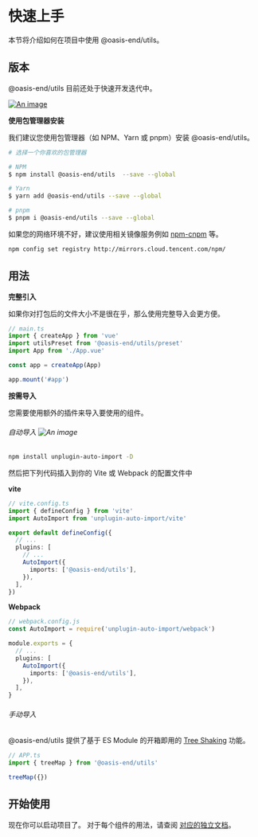 # 快速上手

本节将介绍如何在项目中使用 @oasis-end/utils。

## 版本

@oasis-end/utils 目前还处于快速开发迭代中。

[![An image](/image/share.svg)](https://github.com/joo1es/utils)


**使用包管理器安装**

我们建议您使用包管理器（如 NPM、Yarn 或 pnpm）安装 @oasis-end/utils。
````sh
# 选择一个你喜欢的包管理器

# NPM
$ npm install @oasis-end/utils  --save --global

# Yarn
$ yarn add @oasis-end/utils --save --global

# pnpm
$ pnpm i @oasis-end/utils --save --global
````

如果您的网络环境不好，建议使用相关镜像服务例如 [npm-cnpm](https://github.com/cnpm/cnpm) 等。
```sh
npm config set registry http://mirrors.cloud.tencent.com/npm/
```

## 用法

**完整引入**

如果你对打包后的文件大小不是很在乎，那么使用完整导入会更方便。
```ts
// main.ts
import { createApp } from 'vue'
import utilsPreset from '@oasis-end/utils/preset'
import App from './App.vue'

const app = createApp(App)

app.mount('#app')
```

**按需导入**

您需要使用额外的插件来导入要使用的组件。
###### <div class="auto-import">自动导入 ![An image](/image/recommend.svg)</div>
```sh
npm install unplugin-auto-import -D
```
然后把下列代码插入到你的 Vite 或 Webpack 的配置文件中

**vite**
```ts
// vite.config.ts
import { defineConfig } from 'vite'
import AutoImport from 'unplugin-auto-import/vite'

export default defineConfig({
  // ...
  plugins: [
    // ...
    AutoImport({
      imports: ['@oasis-end/utils'],
    }),
  ],
})
```
**Webpack**
```ts
// webpack.config.js
const AutoImport = require('unplugin-auto-import/webpack')

module.exports = {
  // ...
  plugins: [
    AutoImport({
      imports: ['@oasis-end/utils'],
    }),
  ],
}
```

###### 手动导入

@oasis-end/utils 提供了基于 ES Module 的开箱即用的 [Tree Shaking](https://webpack.js.org/guides/tree-shaking/)  功能。
```ts
// APP.ts
import { treeMap } from '@oasis-end/utils'

treeMap({})
```


## 开始使用

现在你可以启动项目了。 对于每个组件的用法，请查阅 [对应的独立文档](/api-examples)。

